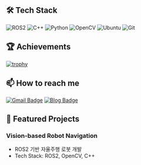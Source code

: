 ## 🛠 Tech Stack
![ROS2](https://img.shields.io/badge/ROS2-22314E?style=flat-square&logo=ros&logoColor=white)
![C++](https://img.shields.io/badge/-C++-00599C?style=flat-square&logo=c%2B%2B&logoColor=white)
![Python](https://img.shields.io/badge/-Python-3776AB?style=flat-square&logo=Python&logoColor=white)
![OpenCV](https://img.shields.io/badge/OpenCV-5C3EE8?style=flat-square&logo=opencv&logoColor=white)
![Ubuntu](https://img.shields.io/badge/Ubuntu-E95420?style=flat-square&logo=ubuntu&logoColor=white)
![Git](https://img.shields.io/badge/Git-F05032?style=flat-square&logo=git&logoColor=white)

## 🏆 Achievements

[![trophy](https://github-profile-trophy.vercel.app/?username=beomsuchoi&theme=onedark)](https://github.com/ryo-ma/github-profile-trophy)

## 📫 How to reach me
[![Gmail Badge](https://img.shields.io/badge/Gmail-d14836?style=flat-square&logo=Gmail&logoColor=white&link=mailto:beomsoochoi11@gmail.com)](mailto:beomsoochoi11@gmail.com)
[![Blog Badge](https://img.shields.io/badge/Blog-FF5722?style=flat-square&logo=blogger&logoColor=white&link=https://velog.io/@beomsuchoi/posts)](https://velog.io/@beomsuchoi/posts)

## 🤖 Featured Projects
### Vision-based Robot Navigation
- ROS2 기반 자율주행 로봇 개발
- Tech Stack: ROS2, OpenCV, C++
